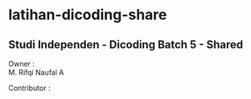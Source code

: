 # latihan-dicoding-share
## Studi Independen - Dicoding Batch 5 - Shared

Owner : <br>
M. Rifqi Naufal A <br>

Contributor : <br>
